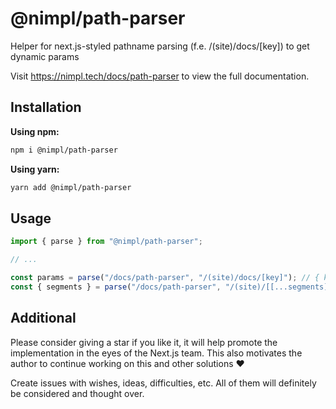 # @nimpl/path-parser

Helper for next.js-styled pathname parsing (f.e. /(site)/docs/[key]) to get dynamic params

Visit https://nimpl.tech/docs/path-parser to view the full documentation.

## Installation

**Using npm:**

```bash
npm i @nimpl/path-parser
```

**Using yarn:**

```bash
yarn add @nimpl/path-parser
```

## Usage

```ts
import { parse } from "@nimpl/path-parser";

// ...

const params = parse("/docs/path-parser", "/(site)/docs/[key]"); // { key: 'path-parser' }
const { segments } = parse("/docs/path-parser", "/(site)/[[...segments]]"); // { segments: ['docs', 'path-parser'] }
```

## Additional

Please consider giving a star if you like it, it will help promote the implementation in the eyes of the Next.js team. This also motivates the author to continue working on this and other solutions ❤️

Create issues with wishes, ideas, difficulties, etc. All of them will definitely be considered and thought over.
